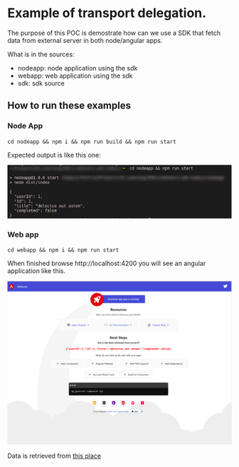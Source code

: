 # Example of transport delegation.

The purpose of this POC is demostrate how can we use a SDK that fetch data from external server in both node/angular apps.

What is in the sources:

- nodeapp: node application using the sdk
- webapp: web application using the sdk
- sdk: sdk source


## How to run these examples

### Node App

```
cd nodeapp && npm i && npm run build && npm run start
```

Expected output is like this one:

![console output](./docs/images/console.output.png)

### Web app

```
cd webapp && npm i && npm run start
```

When finished browse http://localhost:4200 you will see an angular application like this. 

![angular app](./docs/images/angular.app.png)

Data is retrieved from [this place](https://jsonplaceholder.typicode.com/todos/1)
